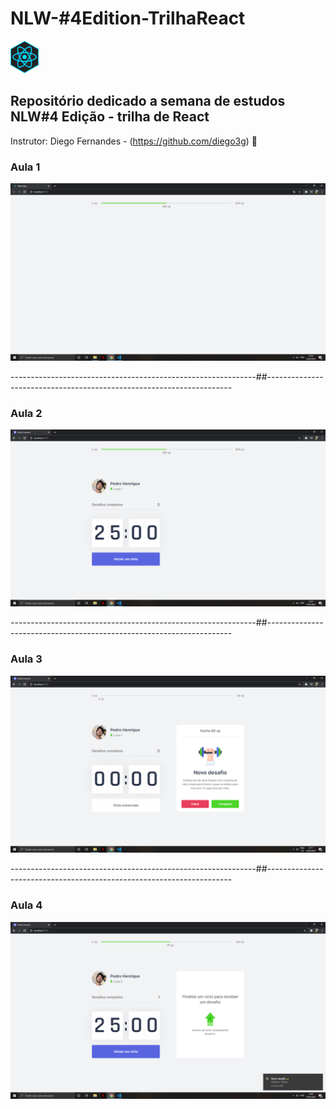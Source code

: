 # NLW-#4Edition-TrilhaReact  
<img src= "nlw-edicao-04/images/react-icon.jpg" width="45">

## Repositório dedicado a semana de estudos NLW#4 Edição - trilha de React 

Instrutor: Diego Fernandes - (https://github.com/diego3g) 🚀 

### Aula 1 

<p align="center"><img src= "nlw-edicao-04/images/primeira-aula.png" width= "800"></p>

-------------------------------------------------------------##---------------------------------------------------------------------

### Aula 2

<p align="center"><img src= "nlw-edicao-04/images/segunda-aula.png" width= "800"></p>

-------------------------------------------------------------##---------------------------------------------------------------------

### Aula 3

<p align="center"><img src= "nlw-edicao-04/images/terceira-aula.png" width= "800"></p>

-------------------------------------------------------------##---------------------------------------------------------------------

### Aula 4

<p align="center"><img src= "nlw-edicao-04/images/quarta-aula.png" width= "800"></p>
